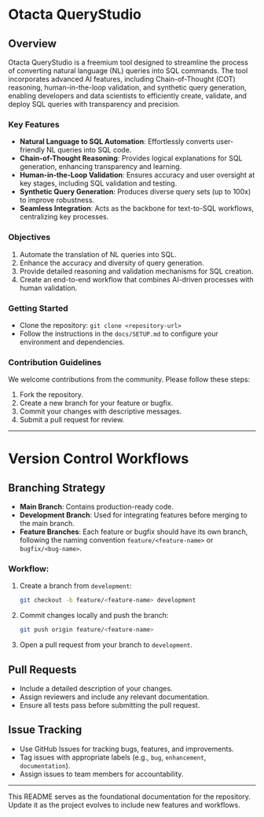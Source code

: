 # Otacta QueryStudio

## Overview
Otacta QueryStudio is a freemium tool designed to streamline the process of converting natural language (NL) queries into SQL commands. The tool incorporates advanced AI features, including Chain-of-Thought (COT) reasoning, human-in-the-loop validation, and synthetic query generation, enabling developers and data scientists to efficiently create, validate, and deploy SQL queries with transparency and precision.

### Key Features
- **Natural Language to SQL Automation**: Effortlessly converts user-friendly NL queries into SQL code.
- **Chain-of-Thought Reasoning**: Provides logical explanations for SQL generation, enhancing transparency and learning.
- **Human-in-the-Loop Validation**: Ensures accuracy and user oversight at key stages, including SQL validation and testing.
- **Synthetic Query Generation**: Produces diverse query sets (up to 100x) to improve robustness.
- **Seamless Integration**: Acts as the backbone for text-to-SQL workflows, centralizing key processes.

### Objectives
1. Automate the translation of NL queries into SQL.
2. Enhance the accuracy and diversity of query generation.
3. Provide detailed reasoning and validation mechanisms for SQL creation.
4. Create an end-to-end workflow that combines AI-driven processes with human validation.

### Getting Started
- Clone the repository: `git clone <repository-url>`
- Follow the instructions in the `docs/SETUP.md` to configure your environment and dependencies.

### Contribution Guidelines
We welcome contributions from the community. Please follow these steps:
1. Fork the repository.
2. Create a new branch for your feature or bugfix.
3. Commit your changes with descriptive messages.
4. Submit a pull request for review.

---

# Version Control Workflows

## Branching Strategy
- **Main Branch**: Contains production-ready code.
- **Development Branch**: Used for integrating features before merging to the main branch.
- **Feature Branches**: Each feature or bugfix should have its own branch, following the naming convention `feature/<feature-name>` or `bugfix/<bug-name>`.

### Workflow:
1. Create a branch from `development`: 
   ```bash
   git checkout -b feature/<feature-name> development
   ```
2. Commit changes locally and push the branch:
   ```bash
   git push origin feature/<feature-name>
   ```
3. Open a pull request from your branch to `development`.

## Pull Requests
- Include a detailed description of your changes.
- Assign reviewers and include any relevant documentation.
- Ensure all tests pass before submitting the pull request.

## Issue Tracking
- Use GitHub Issues for tracking bugs, features, and improvements.
- Tag issues with appropriate labels (e.g., `bug`, `enhancement`, `documentation`).
- Assign issues to team members for accountability.

---

This README serves as the foundational documentation for the repository. Update it as the project evolves to include new features and workflows.
